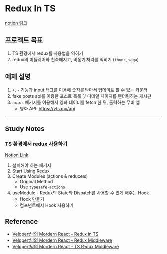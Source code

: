 # Redux In TS
[notion 링크](https://www.notion.so/Redux-02ede9d86c4d42d98a189e7ea450f8f8)


## 프로젝트 목표
1. TS 환경에서 redux를 사용법을 익히기
2. redux의 미들웨어와 친숙해지고, 비동기 처리를 익히기 (`thunk`, `saga`)

## 예제 설명
1. `+`, `-` 기능과 input 태그를 이용해 숫자를 받아서 업데이트 할 수 있는 카운터
2. fake posts api를 이용한 포스트 목록 및 디테일 페이지를 렌더링하는 게시판
3. `axios` 패키지를 이용해서 영화 데이터를 fetch 한 뒤, 출력하는 무비 앱
    * 영화 API: https://yts.mx/api

---

## Study Notes

### TS 환경에서 redux 사용하기
[Notion Link](https://www.notion.so/Redux-in-Typescript-5926c115a2454b18aaf446fe6ba75dc0)
1. 설치해야 하는 패키지
2. Start Using Redux
3. Create Modules (actions & reducers)
    - Original Method
    - Use `typesafe-actions`
4. useModule - Redux의 State와 Dispatch를 사용할 수 있게 해주는 Hook
    - Hook 만들기
    - 컴포넌트에서 Hook 사용하기

## Reference
- [Velopert님의 Mordern React - Redux in TS](https://react.vlpt.us/using-typescript/)
- [Velopert님의 Mordern React - Redux Middleware](https://react.vlpt.us/redux-middleware/)
- [Velopert님의 Mordern React - TS Redux Middleware](https://react.vlpt.us/using-typescript/06-ts-redux-middleware.html)
